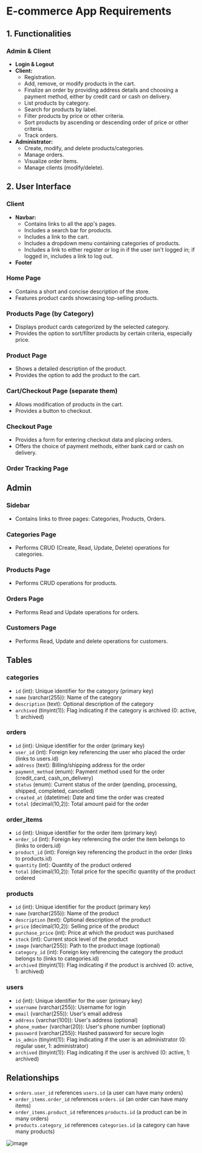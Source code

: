 # E-commerce App Requirements

## 1. Functionalities

### Admin & Client

- **Login & Logout**
- **Client:**
  - Registration.
  - Add, remove, or modify products in the cart.
  - Finalize an order by providing address details and choosing a payment method, either by credit card or cash on delivery.
  - List products by category.
  - Search for products by label.
  - Filter products by price or other criteria.
  - Sort products by ascending or descending order of price or other criteria.
  - Track orders.
- **Administrator:**
  - Create, modify, and delete products/categories.
  - Manage orders.
  - Visualize order items.
  - Manage clients (modify/delete).

## 2. User Interface

### Client

- **Navbar:** 
  - Contains links to all the app's pages.
  - Includes a search bar for products.
  - Includes a link to the cart.
  - Includes a dropdown menu containing categories of products.
  - Includes a link to either register or log in if the user isn't logged in; if logged in, includes a link to log out.
- **Footer**

### Home Page

- Contains a short and concise description of the store.
- Features product cards showcasing top-selling products.

### Products Page (by Category)

- Displays product cards categorized by the selected category.
- Provides the option to sort/filter products by certain criteria, especially price.

### Product Page

- Shows a detailed description of the product.
- Provides the option to add the product to the cart.

### Cart/Checkout Page (separate them)

- Allows modification of products in the cart.
- Provides a button to checkout.

### Checkout Page

- Provides a form for entering checkout data and placing orders.
- Offers the choice of payment methods, either bank card or cash on delivery.

### Order Tracking Page

## Admin

### Sidebar

- Contains links to three pages: Categories, Products, Orders.

### Categories Page

- Performs CRUD (Create, Read, Update, Delete) operations for categories.

### Products Page

- Performs CRUD operations for products.

### Orders Page

- Performs Read and Update operations for orders.

### Customers Page

- Performs Read, Update and delete operations for customers.

## Tables

### categories

- `id` (int): Unique identifier for the category (primary key)
- `name` (varchar(255)): Name of the category
- `description` (text): Optional description of the category
- `archived` (tinyint(1)): Flag indicating if the category is archived (0: active, 1: archived)

### orders

- `id` (int): Unique identifier for the order (primary key)
- `user_id` (int): Foreign key referencing the user who placed the order (links to users.id)
- `address` (text): Billing/shipping address for the order
- `payment_method` (enum): Payment method used for the order (credit_card, cash_on_delivery)
- `status` (enum): Current status of the order (pending, processing, shipped, completed, cancelled)
- `created_at` (datetime): Date and time the order was created
- `total` (decimal(10,2)): Total amount paid for the order

### order_items

- `id` (int): Unique identifier for the order item (primary key)
- `order_id` (int): Foreign key referencing the order the item belongs to (links to orders.id)
- `product_id` (int): Foreign key referencing the product in the order (links to products.id)
- `quantity` (int): Quantity of the product ordered
- `total` (decimal(10,2)): Total price for the specific quantity of the product ordered

### products

- `id` (int): Unique identifier for the product (primary key)
- `name` (varchar(255)): Name of the product
- `description` (text): Optional description of the product
- `price` (decimal(10,2)): Selling price of the product
- `purchase_price` (int): Price at which the product was purchased
- `stock` (int): Current stock level of the product
- `image` (varchar(255)): Path to the product image (optional)
- `category_id` (int): Foreign key referencing the category the product belongs to (links to categories.id)
- `archived` (tinyint(1)): Flag indicating if the product is archived (0: active, 1: archived)

### users

- `id` (int): Unique identifier for the user (primary key)
- `username` (varchar(255)): Username for login
- `email` (varchar(255)): User's email address
- `address` (varchar(100)): User's address (optional)
- `phone_number` (varchar(20)): User's phone number (optional)
- `password` (varchar(255)): Hashed password for secure login
- `is_admin` (tinyint(1)): Flag indicating if the user is an administrator (0: regular user, 1: administrator)
- `archived` (tinyint(1)): Flag indicating if the user is archived (0: active, 1: archived)

## Relationships

- `orders.user_id` references `users.id` (a user can have many orders)
- `order_items.order_id` references `orders.id` (an order can have many items)
- `order_items.product_id` references `products.id` (a product can be in many orders)
- `products.category_id` references `categories.id` (a category can have many products)

![image](https://github.com/AliBnh/e-commerce/assets/107149305/517fca79-a4c2-4231-86b1-8354926c67e6)

